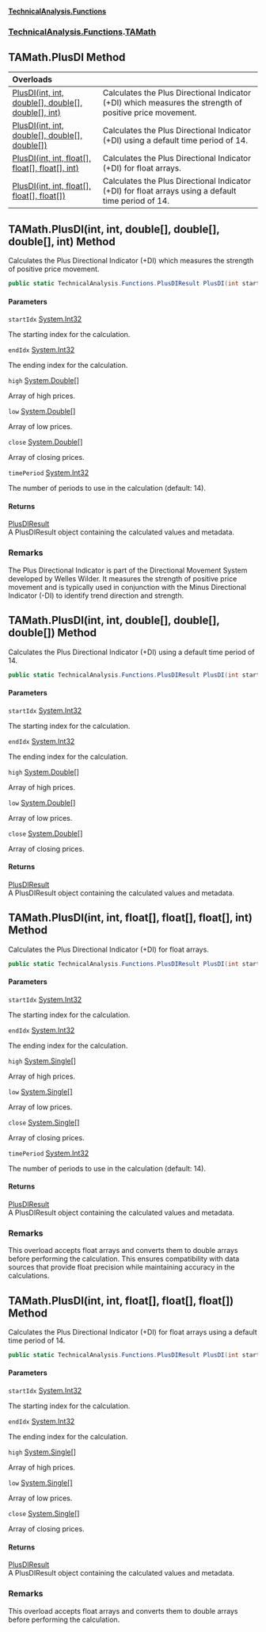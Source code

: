 #### [TechnicalAnalysis\.Functions](Atypical.TechnicalAnalysis.Functions.md 'Atypical\.TechnicalAnalysis\.Functions')
### [TechnicalAnalysis\.Functions](Atypical.TechnicalAnalysis.Functions.md#TechnicalAnalysis.Functions 'TechnicalAnalysis\.Functions').[TAMath](TAMath.md 'TechnicalAnalysis\.Functions\.TAMath')

## TAMath\.PlusDI Method

| Overloads | |
| :--- | :--- |
| [PlusDI\(int, int, double\[\], double\[\], double\[\], int\)](TAMath.PlusDI.md#TechnicalAnalysis.Functions.TAMath.PlusDI(int,int,double[],double[],double[],int) 'TechnicalAnalysis\.Functions\.TAMath\.PlusDI\(int, int, double\[\], double\[\], double\[\], int\)') | Calculates the Plus Directional Indicator \(\+DI\) which measures the strength of positive price movement\. |
| [PlusDI\(int, int, double\[\], double\[\], double\[\]\)](TAMath.PlusDI.md#TechnicalAnalysis.Functions.TAMath.PlusDI(int,int,double[],double[],double[]) 'TechnicalAnalysis\.Functions\.TAMath\.PlusDI\(int, int, double\[\], double\[\], double\[\]\)') | Calculates the Plus Directional Indicator \(\+DI\) using a default time period of 14\. |
| [PlusDI\(int, int, float\[\], float\[\], float\[\], int\)](TAMath.PlusDI.md#TechnicalAnalysis.Functions.TAMath.PlusDI(int,int,float[],float[],float[],int) 'TechnicalAnalysis\.Functions\.TAMath\.PlusDI\(int, int, float\[\], float\[\], float\[\], int\)') | Calculates the Plus Directional Indicator \(\+DI\) for float arrays\. |
| [PlusDI\(int, int, float\[\], float\[\], float\[\]\)](TAMath.PlusDI.md#TechnicalAnalysis.Functions.TAMath.PlusDI(int,int,float[],float[],float[]) 'TechnicalAnalysis\.Functions\.TAMath\.PlusDI\(int, int, float\[\], float\[\], float\[\]\)') | Calculates the Plus Directional Indicator \(\+DI\) for float arrays using a default time period of 14\. |

<a name='TechnicalAnalysis.Functions.TAMath.PlusDI(int,int,double[],double[],double[],int)'></a>

## TAMath\.PlusDI\(int, int, double\[\], double\[\], double\[\], int\) Method

Calculates the Plus Directional Indicator \(\+DI\) which measures the strength of positive price movement\.

```csharp
public static TechnicalAnalysis.Functions.PlusDIResult PlusDI(int startIdx, int endIdx, double[] high, double[] low, double[] close, int timePeriod);
```
#### Parameters

<a name='TechnicalAnalysis.Functions.TAMath.PlusDI(int,int,double[],double[],double[],int).startIdx'></a>

`startIdx` [System\.Int32](https://docs.microsoft.com/en-us/dotnet/api/System.Int32 'System\.Int32')

The starting index for the calculation\.

<a name='TechnicalAnalysis.Functions.TAMath.PlusDI(int,int,double[],double[],double[],int).endIdx'></a>

`endIdx` [System\.Int32](https://docs.microsoft.com/en-us/dotnet/api/System.Int32 'System\.Int32')

The ending index for the calculation\.

<a name='TechnicalAnalysis.Functions.TAMath.PlusDI(int,int,double[],double[],double[],int).high'></a>

`high` [System\.Double](https://docs.microsoft.com/en-us/dotnet/api/System.Double 'System\.Double')[\[\]](https://docs.microsoft.com/en-us/dotnet/api/System.Array 'System\.Array')

Array of high prices\.

<a name='TechnicalAnalysis.Functions.TAMath.PlusDI(int,int,double[],double[],double[],int).low'></a>

`low` [System\.Double](https://docs.microsoft.com/en-us/dotnet/api/System.Double 'System\.Double')[\[\]](https://docs.microsoft.com/en-us/dotnet/api/System.Array 'System\.Array')

Array of low prices\.

<a name='TechnicalAnalysis.Functions.TAMath.PlusDI(int,int,double[],double[],double[],int).close'></a>

`close` [System\.Double](https://docs.microsoft.com/en-us/dotnet/api/System.Double 'System\.Double')[\[\]](https://docs.microsoft.com/en-us/dotnet/api/System.Array 'System\.Array')

Array of closing prices\.

<a name='TechnicalAnalysis.Functions.TAMath.PlusDI(int,int,double[],double[],double[],int).timePeriod'></a>

`timePeriod` [System\.Int32](https://docs.microsoft.com/en-us/dotnet/api/System.Int32 'System\.Int32')

The number of periods to use in the calculation \(default: 14\)\.

#### Returns
[PlusDIResult](PlusDIResult.md 'TechnicalAnalysis\.Functions\.PlusDIResult')  
A PlusDIResult object containing the calculated values and metadata\.

### Remarks
The Plus Directional Indicator is part of the Directional Movement System developed by Welles Wilder\.
It measures the strength of positive price movement and is typically used in conjunction with the
Minus Directional Indicator \(\-DI\) to identify trend direction and strength\.

<a name='TechnicalAnalysis.Functions.TAMath.PlusDI(int,int,double[],double[],double[])'></a>

## TAMath\.PlusDI\(int, int, double\[\], double\[\], double\[\]\) Method

Calculates the Plus Directional Indicator \(\+DI\) using a default time period of 14\.

```csharp
public static TechnicalAnalysis.Functions.PlusDIResult PlusDI(int startIdx, int endIdx, double[] high, double[] low, double[] close);
```
#### Parameters

<a name='TechnicalAnalysis.Functions.TAMath.PlusDI(int,int,double[],double[],double[]).startIdx'></a>

`startIdx` [System\.Int32](https://docs.microsoft.com/en-us/dotnet/api/System.Int32 'System\.Int32')

The starting index for the calculation\.

<a name='TechnicalAnalysis.Functions.TAMath.PlusDI(int,int,double[],double[],double[]).endIdx'></a>

`endIdx` [System\.Int32](https://docs.microsoft.com/en-us/dotnet/api/System.Int32 'System\.Int32')

The ending index for the calculation\.

<a name='TechnicalAnalysis.Functions.TAMath.PlusDI(int,int,double[],double[],double[]).high'></a>

`high` [System\.Double](https://docs.microsoft.com/en-us/dotnet/api/System.Double 'System\.Double')[\[\]](https://docs.microsoft.com/en-us/dotnet/api/System.Array 'System\.Array')

Array of high prices\.

<a name='TechnicalAnalysis.Functions.TAMath.PlusDI(int,int,double[],double[],double[]).low'></a>

`low` [System\.Double](https://docs.microsoft.com/en-us/dotnet/api/System.Double 'System\.Double')[\[\]](https://docs.microsoft.com/en-us/dotnet/api/System.Array 'System\.Array')

Array of low prices\.

<a name='TechnicalAnalysis.Functions.TAMath.PlusDI(int,int,double[],double[],double[]).close'></a>

`close` [System\.Double](https://docs.microsoft.com/en-us/dotnet/api/System.Double 'System\.Double')[\[\]](https://docs.microsoft.com/en-us/dotnet/api/System.Array 'System\.Array')

Array of closing prices\.

#### Returns
[PlusDIResult](PlusDIResult.md 'TechnicalAnalysis\.Functions\.PlusDIResult')  
A PlusDIResult object containing the calculated values and metadata\.

<a name='TechnicalAnalysis.Functions.TAMath.PlusDI(int,int,float[],float[],float[],int)'></a>

## TAMath\.PlusDI\(int, int, float\[\], float\[\], float\[\], int\) Method

Calculates the Plus Directional Indicator \(\+DI\) for float arrays\.

```csharp
public static TechnicalAnalysis.Functions.PlusDIResult PlusDI(int startIdx, int endIdx, float[] high, float[] low, float[] close, int timePeriod);
```
#### Parameters

<a name='TechnicalAnalysis.Functions.TAMath.PlusDI(int,int,float[],float[],float[],int).startIdx'></a>

`startIdx` [System\.Int32](https://docs.microsoft.com/en-us/dotnet/api/System.Int32 'System\.Int32')

The starting index for the calculation\.

<a name='TechnicalAnalysis.Functions.TAMath.PlusDI(int,int,float[],float[],float[],int).endIdx'></a>

`endIdx` [System\.Int32](https://docs.microsoft.com/en-us/dotnet/api/System.Int32 'System\.Int32')

The ending index for the calculation\.

<a name='TechnicalAnalysis.Functions.TAMath.PlusDI(int,int,float[],float[],float[],int).high'></a>

`high` [System\.Single](https://docs.microsoft.com/en-us/dotnet/api/System.Single 'System\.Single')[\[\]](https://docs.microsoft.com/en-us/dotnet/api/System.Array 'System\.Array')

Array of high prices\.

<a name='TechnicalAnalysis.Functions.TAMath.PlusDI(int,int,float[],float[],float[],int).low'></a>

`low` [System\.Single](https://docs.microsoft.com/en-us/dotnet/api/System.Single 'System\.Single')[\[\]](https://docs.microsoft.com/en-us/dotnet/api/System.Array 'System\.Array')

Array of low prices\.

<a name='TechnicalAnalysis.Functions.TAMath.PlusDI(int,int,float[],float[],float[],int).close'></a>

`close` [System\.Single](https://docs.microsoft.com/en-us/dotnet/api/System.Single 'System\.Single')[\[\]](https://docs.microsoft.com/en-us/dotnet/api/System.Array 'System\.Array')

Array of closing prices\.

<a name='TechnicalAnalysis.Functions.TAMath.PlusDI(int,int,float[],float[],float[],int).timePeriod'></a>

`timePeriod` [System\.Int32](https://docs.microsoft.com/en-us/dotnet/api/System.Int32 'System\.Int32')

The number of periods to use in the calculation \(default: 14\)\.

#### Returns
[PlusDIResult](PlusDIResult.md 'TechnicalAnalysis\.Functions\.PlusDIResult')  
A PlusDIResult object containing the calculated values and metadata\.

### Remarks
This overload accepts float arrays and converts them to double arrays before performing the calculation\.
This ensures compatibility with data sources that provide float precision while maintaining accuracy
in the calculations\.

<a name='TechnicalAnalysis.Functions.TAMath.PlusDI(int,int,float[],float[],float[])'></a>

## TAMath\.PlusDI\(int, int, float\[\], float\[\], float\[\]\) Method

Calculates the Plus Directional Indicator \(\+DI\) for float arrays using a default time period of 14\.

```csharp
public static TechnicalAnalysis.Functions.PlusDIResult PlusDI(int startIdx, int endIdx, float[] high, float[] low, float[] close);
```
#### Parameters

<a name='TechnicalAnalysis.Functions.TAMath.PlusDI(int,int,float[],float[],float[]).startIdx'></a>

`startIdx` [System\.Int32](https://docs.microsoft.com/en-us/dotnet/api/System.Int32 'System\.Int32')

The starting index for the calculation\.

<a name='TechnicalAnalysis.Functions.TAMath.PlusDI(int,int,float[],float[],float[]).endIdx'></a>

`endIdx` [System\.Int32](https://docs.microsoft.com/en-us/dotnet/api/System.Int32 'System\.Int32')

The ending index for the calculation\.

<a name='TechnicalAnalysis.Functions.TAMath.PlusDI(int,int,float[],float[],float[]).high'></a>

`high` [System\.Single](https://docs.microsoft.com/en-us/dotnet/api/System.Single 'System\.Single')[\[\]](https://docs.microsoft.com/en-us/dotnet/api/System.Array 'System\.Array')

Array of high prices\.

<a name='TechnicalAnalysis.Functions.TAMath.PlusDI(int,int,float[],float[],float[]).low'></a>

`low` [System\.Single](https://docs.microsoft.com/en-us/dotnet/api/System.Single 'System\.Single')[\[\]](https://docs.microsoft.com/en-us/dotnet/api/System.Array 'System\.Array')

Array of low prices\.

<a name='TechnicalAnalysis.Functions.TAMath.PlusDI(int,int,float[],float[],float[]).close'></a>

`close` [System\.Single](https://docs.microsoft.com/en-us/dotnet/api/System.Single 'System\.Single')[\[\]](https://docs.microsoft.com/en-us/dotnet/api/System.Array 'System\.Array')

Array of closing prices\.

#### Returns
[PlusDIResult](PlusDIResult.md 'TechnicalAnalysis\.Functions\.PlusDIResult')  
A PlusDIResult object containing the calculated values and metadata\.

### Remarks
This overload accepts float arrays and converts them to double arrays before performing the calculation\.